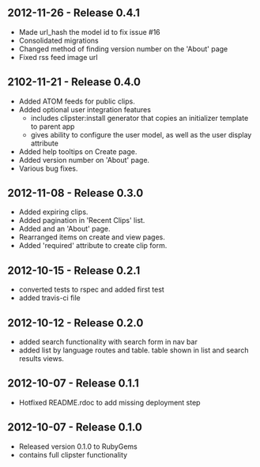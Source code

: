 ## 2012-11-26 - Release 0.4.1
* Made url_hash the model id to fix issue #16
* Consolidated migrations
* Changed method of finding version number on the 'About' page
* Fixed rss feed image url

## 2102-11-21 - Release 0.4.0
* Added ATOM feeds for public clips.
* Added optional user integration features
    * includes clipster:install generator that copies an initializer template to parent app
    * gives ability to configure the user model, as well as the user display attribute
* Added help tooltips on Create page.
* Added version number on 'About' page.
* Various bug fixes.

## 2012-11-08 - Release 0.3.0
* Added expiring clips.
* Added pagination in 'Recent Clips' list.
* Added and an 'About' page.
* Rearranged items on create and view pages.
* Added 'required' attribute to create clip form.

## 2012-10-15 - Release 0.2.1
* converted tests to rspec and added first test
* added travis-ci file

## 2012-10-12 - Release 0.2.0
* added search functionality with search form in nav bar
* added list by language routes and table. table shown in list and search results views.

## 2012-10-07 - Release 0.1.1
* Hotfixed README.rdoc to add missing deployment step

## 2012-10-07 - Release 0.1.0
* Released version 0.1.0 to RubyGems
* contains full clipster functionality
